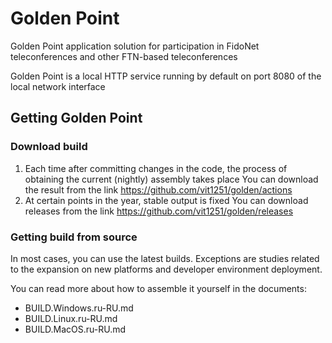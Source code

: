 # Golden Point

Golden Point application solution for participation in FidoNet teleconferences and other FTN-based teleconferences

Golden Point is a local HTTP service running by default on port 8080 of the local network interface

## Getting Golden Point

### Download build

1. Each time after committing changes in the code, the process of obtaining the current (nightly) assembly takes place
   You can download the result from the link https://github.com/vit1251/golden/actions
2. At certain points in the year, stable output is fixed
   You can download releases from the link https://github.com/vit1251/golden/releases

### Getting build from source

In most cases, you can use the latest builds. Exceptions are studies related to the expansion on new
platforms and developer environment deployment.

You can read more about how to assemble it yourself in the documents:

 * BUILD.Windows.ru-RU.md
 * BUILD.Linux.ru-RU.md
 * BUILD.MacOS.ru-RU.md

